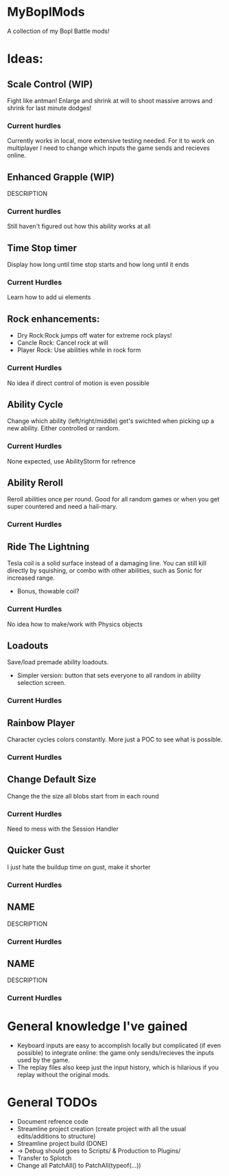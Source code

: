 # MyBoplMods
 A collection of my Bopl Battle mods!

# Ideas:
## Scale Control (WIP)
Fight like antman! Enlarge and shrink at will to shoot massive arrows and shrink for last minute dodges! 
### Current hurdles
Currently works in local, more extensive testing needed.
For it to work on multiplayer I need to change which inputs the game sends and recieves online.
## Enhanced Grapple (WIP)
DESCRIPTION
### Current hurdles
Still haven't figured out how this ability works at all
## Time Stop timer
Display how long until time stop starts and how long until it ends
### Current Hurdles
Learn how to add ui elements
## Rock enhancements:
* Dry Rock:Rock jumps off water for extreme rock plays!
* Cancle Rock: Cancel rock at will 
* Player Rock: Use abilities while in rock form
### Current Hurdles
No idea if direct control of motion is even possible
## Ability Cycle
Change which ability (left/right/middle) get's swichted when picking up a new ability. Either controlled or random.
### Current Hurdles
None expected, use AbilityStorm for refrence
## Ability Reroll
Reroll abilities once per round. Good for all random games or when you get super countered and need a hail-mary.
### Current Hurdles
## Ride The Lightning
Tesla coil is a solid surface instead of a damaging line. You can still kill directly by squishing, or combo with other abilities, such as Sonic for increased range.
* Bonus, thowable coil?
### Current Hurdles
No idea how to make/work with Physics objects
## Loadouts
Save/load premade ability loadouts.
* Simpler version: button that sets everyone to all random in ability selection screen.
### Current Hurdles
## Rainbow Player
Character cycles colors constantly. More just a POC to see what is possible.
### Current Hurdles
## Change Default Size
Change the the size all blobs start from in each round
### Current Hurdles
Need to mess with the Session Handler
## Quicker Gust
I just hate the buildup time on gust, make it shorter
### Current Hurdles
## NAME
DESCRIPTION
### Current Hurdles
## NAME
DESCRIPTION
### Current Hurdles


# General knowledge I've gained
* Keyboard inputs are easy to accomplish locally but complicated (if even possible) to integrate online: the game only sends/recieves the inputs used by the game.
* The replay files also keep just the input history, which is hilarious if you replay without the original mods.

# General TODOs
* Document refrence code
* Streamline project creation (create project with all the usual edits/additions to structure)
* Streamline project build (DONE)
* -> Debug should goes to Scripts/ & Production to Plugins/ 
* Transfer to Splotch
* Change all PatchAll() to PatchAll(typeof(...))

